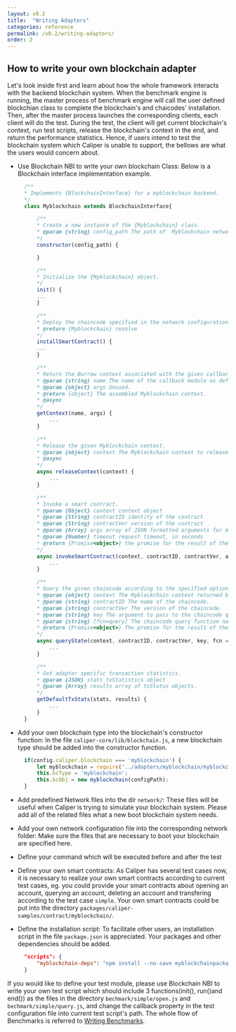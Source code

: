 ```yaml
---
layout: v0.2
title:  "Writing Adapters"
categories: reference
permalink: /v0.2/writing-adaptors/
order: 2
---
```


## How to write your own blockchain adapter
Let's look inside first and learn about how the whole framework interacts with the backend blockchain system.
When the benchmark engine is running, the master process of benchmark engine will call the user defined blockchian class to complete the blockchain's and chaicodes' installation. Then, after the master process launches the corresponding clients, each client will do the test. During the test, the client will get current blockchain's context, run test scripts, release the blockchain's context in the end, and return the performance statistics. Hence, if users intend to test the blockchain system which Caliper is unable to support, the bellows are what the users would concern about.

* Use Blockchain NBI to write your own blockchain Class: Below is a Blockchain interface implementation example. 

  ```javascript
    /**
    * Implements {BlockchainInterface} for a myblockchain backend.
    */
    class Myblockchain extends BlockchainInterface{

        /**
        * Create a new instance of the {Myblockchain} class.
        * @param {string} config_path The path of  Myblockchain network configuration file.
        */
        constructor(config_path) {

        }

        /**
        * Initialize the {Myblockchain} object.
        */
        init() {
        ...
        }

        /**
        * Deploy the chaincode specified in the network configuration file to all peers.
        * @return {Myblockchain} resolve
        */
        installSmartContract() {
        ...
        }

        /**
        * Return the Burrow context associated with the given callback module name.
        * @param {string} name The name of the callback module as defined in the configuration files.
        * @param {object} args Unused.
        * @return {object} The assembled Myblockchain context.
        * @async
        */
        getContext(name, args) {
            ...
        }

        /**
        * Release the given Myblockchain context.
        * @param {object} context The Myblockchain context to release.
        * @async
        */
        async releaseContext(context) {
            ...
        }

        /**
        * Invoke a smart contract.
        * @param {Object} context context object
        * @param {String} contractID identity of the contract
        * @param {String} contractVer version of the contract
        * @param {Array} args array of JSON formatted arguments for multiple transactions
        * @param {Number} timeout request timeout, in seconds
        * @return {Promise<object>} the promise for the result of the execution.
        */
        async invokeSmartContract(context, contractID, contractVer, args, timeout) {
            ...
        }

        /**
        * Query the given chaincode according to the specified options.
        * @param {object} context The Myblockchain context returned by {getContext}.
        * @param {string} contractID The name of the chaincode.
        * @param {string} contractVer The version of the chaincode.
        * @param {string} key The argument to pass to the chaincode query.
        * @param {string} [fcn=query] The chaincode query function name.
        * @return {Promise<object>} The promise for the result of the execution.
        */
        async queryState(context, contractID, contractVer, key, fcn = 'query') {
            ...
        }

        /**
        * Get adapter specific transaction statistics.
        * @param {JSON} stats txStatistics object
        * @param {Array} results array of txStatus objects.
        */
        getDefaultTxStats(stats, results) {
            ...
        }
    }
  ```

* Add your own blockchain type into the blockchain's constructor function: In the file `caliper-core/lib/blockchain.js`, a new blockchain type should be added into the constructor function.
  ```js
    if(config.caliper.blockchain === 'myblockchain') {
        let myblockchain = require('../adapters/myblockchain/myblockchain.js');
        this.bcType = 'myblockchain';
        this.bcObj = new myblockchain(configPath);
    }
  ```
* Add predefined Network files into the dir `network/`:  These files will be useful when Caliper is trying to simulate your blockchain system. Please add all of the related files what a new boot blockchain system needs.
* Add your own network configuration file into the corresponding network folder: Make sure the files that are necessary to boot your blockchain are specified here.
* Define your command which will be executed before and after the test
* Define your own smart contracts: As Caliper has several test cases now, it is necessary to realize your own smart contracts according to current test cases, eg. you could provide your smart contracts about opening an account, querying an account, deleting an account and transfering according to the test case `simple`. Your own smart contracts could be put into the directory `packages/caliper-samples/contract/myblockchain/`.
* Define the installation script: To facilitate other users, an installation script in the file `package.json` is appreciated. Your packages and  other dependencies should be added.
  ```json
    "scripts": {
        "myblockchain-deps": "npm install --no-save myblockchainpackage"
    }
  ```

If you would like to define your test module, please use Blockchain NBI to write your own test script which should include 3 functions(init(), run()and end()) as the files in the directory `bechmark/simple/open.js` and  `bechmark/simple/query.js`, and change the callback property in the test configuration file into current test script's path. The whole flow of Benchmarks is referred to  [Writing Benchmarks](./Writing_Benchmarks.md).